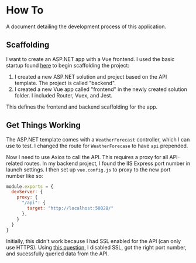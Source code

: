 # How To

A document detailing the development process of this application.

## Scaffolding

I want to create an ASP.NET app with a Vue frontend. I used the basic startup found [here](https://developer.okta.com/blog/2018/08/27/build-crud-app-vuejs-netcore) to begin scaffolding the project:
1. I created a new ASP.NET solution and project based on the API template. The project is called "backend".
2. I created a new Vue app called "frontend" in the newly created solution folder. I included Router, Vuex, and Jest.
   
This defines the frontend and backend scaffolding for the app.

## Get Things Working

The ASP.NET template comes with a `WeatherForecast` controller, which I can use to test. I changed the route for `WeatherForecase` to have `api` prepended.

Now I need to use Axios to call the API. This requires a proxy for all API-related routes. In my backend project, I found the IIS Express port number in launch settings. I then set up `vue.config.js` to proxy to the new port number like so:

```js
module.exports = {
  devServer: {
    proxy: {
      "/api": {
        target: "http://localhost:50028/"
      },
    }
  }
}
```

Initially, this didn't work because I had SSL enabled for the API (can only use HTTPS). Using [this question](https://stackoverflow.com/questions/46507029/how-to-disable-https-in-visual-studio-2017-web-proj-asp-net-core-2-0/46507122), I disabled SSL, got the right port number, and sucessfully queried data from the API.